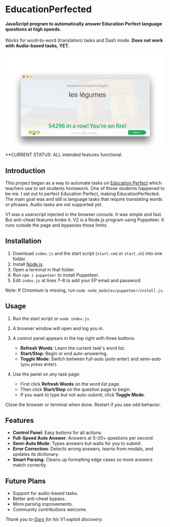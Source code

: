 # EducationPerfected

#### JavaScript program to automatically answer Education Perfect language questions at **high** speeds.

Works for word-to-word (translation) tasks and Dash mode.
**Does not work with Audio-based tasks, YET.**

![example image](result.png)

**CURRENT STATUS: ALL intended features functional.

## Introduction

This project began as a way to automate tasks on [Education Perfect](https://www.educationperfect.com/) which teachers use to set students homework. One of those students happened to be me. I set out to perfect Education Perfect, making EducationPerfected.
The main goal was and still is language tasks that require translating words or phrases.
Audio tasks are not supported yet.

V1 was a userscript injected in the browser console. It was simple and fast. But anti-cheat features broke it.
V2 is a Node.js program using Puppeteer. It runs outside the page and bypasses those limits.

## Installation

1. Download `index.js` and the start script (`start.cmd` or `start.sh`) into one folder.
2. Install [Node.js](https://nodejs.org/).
3. Open a terminal in that folder.
4. Run `npm i puppeteer` to install Puppeteer.
5. Edit `index.js` at lines 7–8 to add your EP email and password.

Note: If Chromium is missing, run `node node_modules/puppeteer/install.js`.

## Usage

1. Run the start script or `node index.js`.
2. A browser window will open and log you in.
3. A control panel appears in the top right with three buttons:

   * **Refresh Words**: Learn the current task's word list.
   * **Start/Stop**: Begin or end auto-answering.
   * **Toggle Mode**: Switch between full-auto (auto enter) and semi-auto (you press enter).
4. Use the panel on any task page:

   * First click **Refresh Words** on the word list page.
   * Then click **Start/Stop** on the question page to begin.
   * If you want to type but not auto-submit, click **Toggle Mode**.

Close the browser or terminal when done. Restart if you see odd behavior.

## Features

* **Control Panel**: Easy buttons for all actions.
* **Full-Speed Auto Answer**: Answers at 5–20+ questions per second.
* **Semi-Auto Mode**: Types answers but waits for you to submit.
* **Error Correction**: Detects wrong answers, learns from modals, and updates its dictionary.
* **Smart Parsing**: Cleans up formatting edge cases so more answers match correctly.

## Future Plans

* Support for audio-based tasks.
* Better anti-cheat bypass.
* More parsing improvements.
* Community contributions welcome.

*Thank you to [Garv](https://github.com/garv-shah) for his V1 exploit discovery.*
